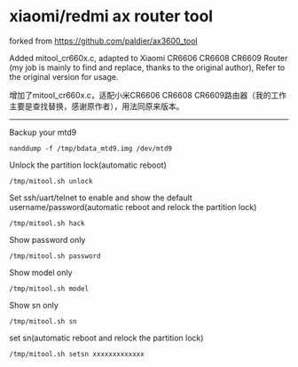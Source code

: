 # xiaomi/redmi ax router tool

forked from https://github.com/paldier/ax3600_tool


Added mitool_cr660x.c, adapted to Xiaomi CR6606 CR6608 CR6609 Router (my job is mainly to find and replace, thanks to the original author), 
Refer to the original version for usage.

增加了mitool_cr660x.c，适配小米CR6606 CR6608 CR6609路由器（我的工作主要是查找替换，感谢原作者），用法同原来版本。

---

Backup your mtd9

`nanddump -f /tmp/bdata_mtd9.img /dev/mtd9`

Unlock the partition lock(automatic reboot)

`/tmp/mitool.sh unlock`

Set ssh/uart/telnet to enable and show the default username/password(automatic reboot and relock the partition lock)

`/tmp/mitool.sh hack`

Show password only

`/tmp/mitool.sh password`

Show model only

`/tmp/mitool.sh model`

Show sn only

`/tmp/mitool.sh sn`

set sn(automatic reboot and relock the partition lock)

`/tmp/mitool.sh setsn xxxxxxxxxxxxx`
